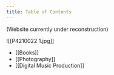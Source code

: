 ```yaml
---
title: Table of Contents
---
```


(Website currently under reconstruction)

![[P4210022 1.jpg]]

- [[Books]]
- [[Photography]]
- [[Digital Music Production]]